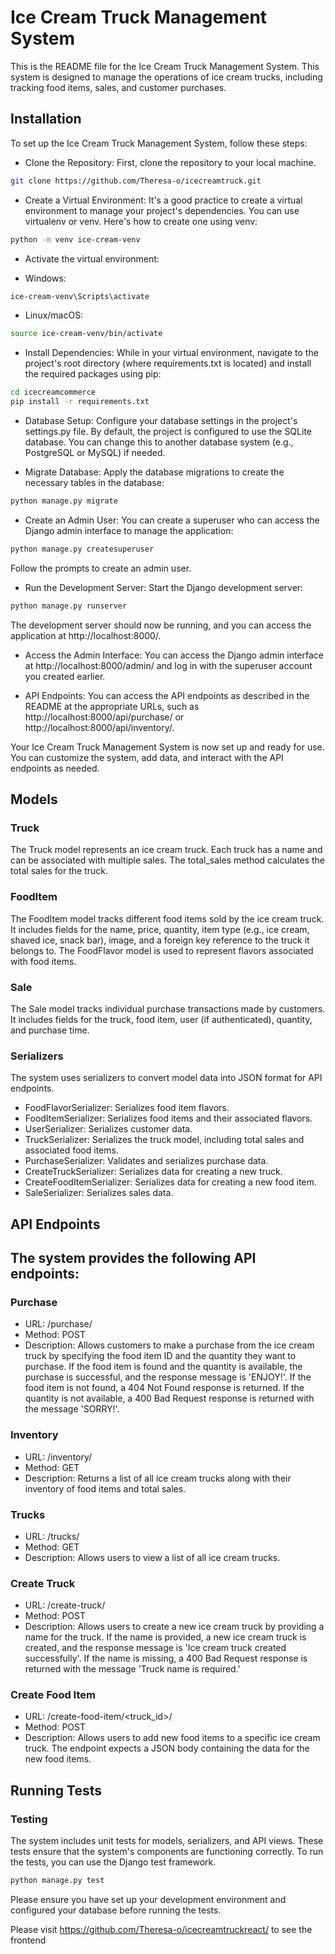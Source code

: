 
# Ice Cream Truck Management System

This is the README file for the Ice Cream Truck Management System. This system is designed to manage the operations of ice cream trucks, including tracking food items, sales, and customer purchases.


## Installation

To set up the Ice Cream Truck Management System, follow these steps:

- Clone the Repository: First, clone the repository to your local machine.

```bash
git clone https://github.com/Theresa-o/icecreamtruck.git
```

- Create a Virtual Environment: It's a good practice to create a virtual environment to manage your project's dependencies. You can use virtualenv or venv. Here's how to create one using venv:

```bash
python -m venv ice-cream-venv
```

- Activate the virtual environment:

- Windows:

```bash
ice-cream-venv\Scripts\activate
```

- Linux/macOS:

```bash
source ice-cream-venv/bin/activate
```
    
- Install Dependencies: While in your virtual environment, navigate to the project's root directory (where requirements.txt is located) and install the required packages using pip:

```bash
cd icecreamcommerce
pip install -r requirements.txt
```
- Database Setup: Configure your database settings in the project's settings.py file. By default, the project is configured to use the SQLite database. You can change this to another database system (e.g., PostgreSQL or MySQL) if needed.

- Migrate Database: Apply the database migrations to create the necessary tables in the database:

```bash
python manage.py migrate
```

- Create an Admin User: You can create a superuser who can access the Django admin interface to manage the application:

```bash
python manage.py createsuperuser
```
Follow the prompts to create an admin user.

- Run the Development Server: Start the Django development server:

```bash
python manage.py runserver
```
The development server should now be running, and you can access the application at http://localhost:8000/.

- Access the Admin Interface: You can access the Django admin interface at http://localhost:8000/admin/ and log in with the superuser account you created earlier.

- API Endpoints: You can access the API endpoints as described in the README at the appropriate URLs, such as http://localhost:8000/api/purchase/ or http://localhost:8000/api/inventory/.

Your Ice Cream Truck Management System is now set up and ready for use. You can customize the system, add data, and interact with the API endpoints as needed.
    
## Models
### Truck
The Truck model represents an ice cream truck. Each truck has a name and can be associated with multiple sales. The total_sales method calculates the total sales for the truck.

### FoodItem
The FoodItem model tracks different food items sold by the ice cream truck. It includes fields for the name, price, quantity, item type (e.g., ice cream, shaved ice, snack bar), image, and a foreign key reference to the truck it belongs to. The FoodFlavor model is used to represent flavors associated with food items.

### Sale
The Sale model tracks individual purchase transactions made by customers. It includes fields for the truck, food item, user (if authenticated), quantity, and purchase time.

### Serializers
The system uses serializers to convert model data into JSON format for API endpoints.

- FoodFlavorSerializer: Serializes food item flavors.
- FoodItemSerializer: Serializes food items and their associated flavors.
- UserSerializer: Serializes customer data.
- TruckSerializer: Serializes the truck model, including total sales and associated food items.
- PurchaseSerializer: Validates and serializes purchase data.
- CreateTruckSerializer: Serializes data for creating a new truck.
- CreateFoodItemSerializer: Serializes data for creating a new food item.
- SaleSerializer: Serializes sales data.

## API Endpoints
The system provides the following API endpoints:
-
### Purchase
- URL: /purchase/
- Method: POST
- Description: Allows customers to make a purchase from the ice cream truck by specifying the food item ID and the quantity they want to purchase. If the food item is found and the quantity is available, the purchase is successful, and the response message is 'ENJOY!'. If the food item is not found, a 404 Not Found response is returned. If the quantity is not available, a 400 Bad Request response is returned with the message 'SORRY!'.

### Inventory
- URL: /inventory/
- Method: GET
- Description: Returns a list of all ice cream trucks along with their inventory of food items and total sales.

### Trucks
- URL: /trucks/
- Method: GET
- Description: Allows users to view a list of all ice cream trucks.
### Create Truck
- URL: /create-truck/
- Method: POST
- Description: Allows users to create a new ice cream truck by providing a name for the truck. If the name is provided, a new ice cream truck is created, and the response message is 'Ice cream truck created successfully'. If the name is missing, a 400 Bad Request response is returned with the message 'Truck name is required.'
### Create Food Item
- URL: /create-food-item/<truck_id>/
- Method: POST
- Description: Allows users to add new food items to a specific ice cream truck. The endpoint expects a JSON body containing the data for the new food items.
## Running Tests

### Testing
The system includes unit tests for models, serializers, and API views. These tests ensure that the system's components are functioning correctly. To run the tests, you can use the Django test framework.

``` bash
python manage.py test 
```

Please ensure you have set up your development environment and configured your database before running the tests.

Please visit https://github.com/Theresa-o/icecreamtruckreact/ to see the frontend
